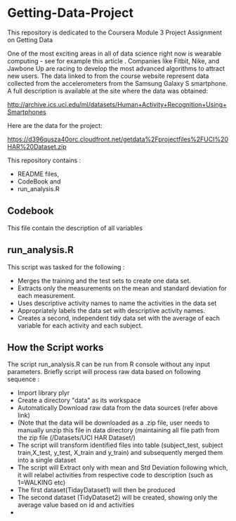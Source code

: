 # Getting-Data-Project

This repository is dedicated to the Coursera Module 3 Project Assignment on Getting Data

One of the most exciting areas in all of data science right now is wearable computing - see for example this article . Companies like Fitbit, Nike, and Jawbone Up are racing to develop the most advanced algorithms to attract new users. The data linked to from the course website represent data collected from the accelerometers from the Samsung Galaxy S smartphone. A full description is available at the site where the data was obtained:

http://archive.ics.uci.edu/ml/datasets/Human+Activity+Recognition+Using+Smartphones

Here are the data for the project:

https://d396qusza40orc.cloudfront.net/getdata%2Fprojectfiles%2FUCI%20HAR%20Dataset.zip

This repository contains :  
* README files,
* CodeBook and 
* run_analysis.R

## Codebook
This file contain the description of all variables

## run_analysis.R
This script was tasked for the following :

* Merges the training and the test sets to create one data set.
* Extracts only the measurements on the mean and standard deviation for each measurement.
* Uses descriptive activity names to name the activities in the data set
* Appropriately labels the data set with descriptive activity names.
* Creates a second, independent tidy data set with the average of each variable for each activity and each subject.

## How the Script works
The script run_analysis.R can be run from R console without any input parameters.
Briefly script will process raw data based on following sequence :
* Import library plyr
* Create a directory "data" as its workspace
* Automatically Download raw data from the data sources (refer above link)
* (Note that the data will be downloaded as a .zip file, user needs to manually unzip this file in data directory (maintaining all file path from the zip file (/Datasets/UCI HAR Dataset/)
* The script will transform  identified files into table (subject_test, subject train,X_test, y_test, X_train and y_train) and subsequently merged them into a single dataset
* The script will Extract only with mean and Std Deviation following which, it will relabel activities from respective code to description (such as 1=WALKING etc)
* The first dataset(TidayDataset1) will then be produced
* The second dataset (TidyDataset2) will be created, showing only the average value based on id and activities
* 
